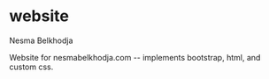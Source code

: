# website

Nesma Belkhodja

Website for nesmabelkhodja.com -- implements bootstrap, html, and custom css.
